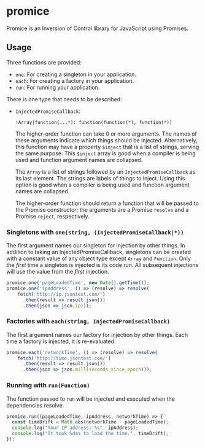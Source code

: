 # promice
Promice is an Inversion of Control library for JavaScript using Promises.

## Usage

Three functions are provided:

- `one`: For creating a singleton in your application.
- `each`: For creating a factory in your application.
- `run`: For running your application.

There is one type that needs to be described:

- `InjectedPromiseCallback`:

  `!Array|function(...*): function(function(*), function(*))`
  
  The higher-order function can take 0 or more arguments. The names of these arguments indicate which things should be injected. Alternatively, this function may have a property `$inject` that is a list of strings, serving the same purpose. This `$inject` array is good when a compiler is being used and function argument names are collapsed.

  The `Array` is a list of strings followed by an `InjectedPromiseCallback` as its last element. The strings are labels of things to inject. Using this option is good when a compiler is being used and function argument names are collapsed.
  
  The higher-order function should return a function that will be passed to the Promise constructor; the arguments are a Promise `resolve` and a Promise `reject`, respectively.

### Singletons with `one(string, (InjectedPromiseCallback|*))`

The first argument names our singleton for injection by other things.
In addition to taking an InjectedPromiseCallback, singletons can be created with a constant value of any object type except `Array` and `Function`. Only the _first_ time a singleton is injected is its code run. All subsequent injections will use the value from the _first_ injection.

```js
promice.one('pageLoadedTime', new Date().getTime());
promice.one('ipAddress', () => (resolve) => resolve(
    fetch('http://ip.jsontest.com/')
      .then(result => result.json())
      .then(json => json.ip)));
```

### Factories with `each(string, InjectedPromiseCallback)`

The first argument names our factory for injection by other things.
Each time a factory is injected, it is re-evaluated.

```js
promice.each('networkTime', () => (resolve) => resolve(
    fetch('http://time.jsontest.com/')
      .then(result => result.json())
      .then(json => json.milliseconds_since_epoch)));
```

### Running with `run(Function)`

The function passed to `run` will be injected and executed when the dependencies resolve.

```js
promice.run((pageLoadedTime, ipAddress, networkTime) => {
  const timeDrift = Math.abs(networkTime - pageLoadedTime);
  console.log("Your IP address: %s", ipAddress);
  console.log("It took %dms to load the time.", timeDrift);
});
```
